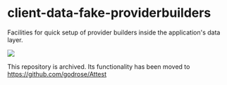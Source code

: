 # client-data-fake-providerbuilders
Facilities for quick setup of provider builders inside the application's data layer.

<img src=https://ci.appveyor.com/api/projects/status/github/logofx/logofx-client-data-fake-providerbuilders>

This repository is archived. Its functionality has been moved to https://github.com/godrose/Attest
